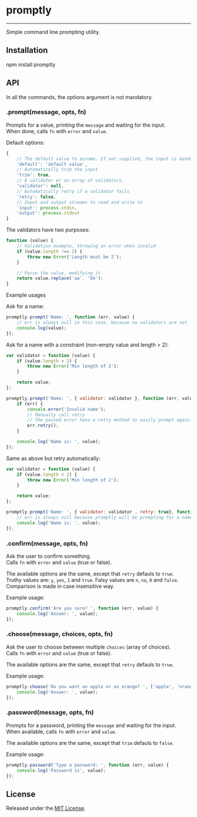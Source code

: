 # promptly #
---

Simple command line prompting utility.

## Installation ##

npm install promptly


## API ##

In all the commands, the options argument is not mandatory.


### .prompt(message, opts, fn) ###

Prompts for a value, printing the `message` and waiting for the input.   
When done, calls `fn` with `error` and `value`.

Default options:
```js
{
    // The default value to assume. If not supplied, the input is mandatory
    'default': 'default value',
    // Automatically trim the input
    'trim': true,
    // A validator or an array of validators.
    'validator': null,
    // Automatically retry if a validator fails
    'retry': false,
    // Input and output streams to read and write to
    'input': process.stdin,
    'output': process.stdout
}
```

The validators have two purposes:
```js
function (value) {
    // Validation example, throwing an error when invalid
    if (value.length !== 2) {
        throw new Error('Length must be 2');
    }

    // Parse the value, modifying it
    return value.replace('aa', 'bb');
}
```

Example usages

Ask for a name:
```js
promptly.prompt('Name: ', function (err, value) {
    // err is always null in this case, because no validators are set
    console.log(value);
});
```

Ask for a name with a constraint (non-empty value and length > 2):
```js
var validator = function (value) {
    if (value.length < 2) {
        throw new Error('Min length of 2');
    }

    return value;
};

promptly.prompt('Name: ', { validator: validator }, function (err, value) {
    if (err) {
        console.error('Invalid name');
        // Manually call retry
        // The passed error have a retry method to easily prompt again.
        err.retry();
    }

    console.log('Name is: ', value);
});
```

Same as above but retry automatically:

```js
var validator = function (value) {
    if (value.length < 2) {
        throw new Error('Min length of 2');
    }

    return value;
};

promptly.prompt('Name: ', { validator: validator , retry: true}, function (err, value) {
    // err is always null because promptly will be prompting for a name until it validates
    console.log('Name is: ', value);
});
```


### .confirm(message, opts, fn) ###

Ask the user to confirm something.   
Calls `fn` with `error` and `value` (true or false).

The available options are the same, except that `retry` defauls to `true`.   
Truthy values are: `y`, `yes`, `1` and `true`.
Falsy values are `n`, `no`, `0` and `false`.
Comparison is made in case insensitive way.

Example usage:

```js
promptly.confirm('Are you sure? ', function (err, value) {
    console.log('Answer: ', value);
});
```


### .choose(message, choices, opts, fn) ###

Ask the user to choose between multiple `choices` (array of choices).   
Calls `fn` with `error` and `value` (true or false).   

The available options are the same, except that `retry` defauls to `true`.

Example usage:

```js
promptly.choose('Do you want an apple or an orange? ', ['apple', 'orange'], function (err, value) {
    console.log('Answer: ', value);
});
```


### .password(message, opts, fn) ###

Prompts for a password, printing the `message` and waiting for the input.   
When available, calls `fn` with `error` and `value`.   

The available options are the same, except that `trim` defauls to `false`.

Example usage:

```js
promptly.password('Type a password: ', function (err, value) {
    console.log('Password is', value);
});
```


## License ##

Released under the [MIT License](http://www.opensource.org/licenses/mit-license.php).

